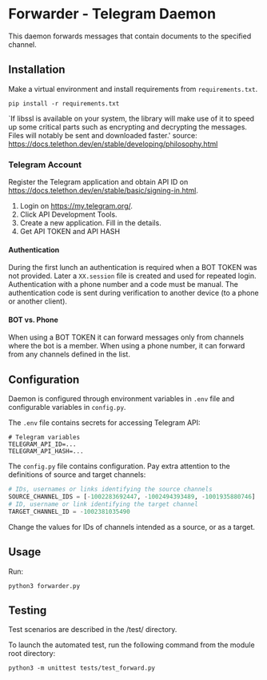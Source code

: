 # Forwarder - Telegram Daemon

This daemon forwards messages that contain documents to the specified channel.

## Installation

Make a virtual environment and install requirements from `requirements.txt`.
```shell
pip install -r requirements.txt
```

`If libssl is available on your system, the library will make use of it to speed up some critical parts such as encrypting and decrypting the messages. Files will notably be sent and downloaded faster.'
source: https://docs.telethon.dev/en/stable/developing/philosophy.html

### Telegram Account
Register the Telegram application and obtain API ID on https://docs.telethon.dev/en/stable/basic/signing-in.html.
1. Login on https://my.telegram.org/.
2. Click API Development Tools.
3. Create a new application. Fill in the details.
4. Get API TOKEN and API HASH

#### Authentication

During the first lunch an authentication is required when a BOT TOKEN was not provided.
Later a `XX.session` file is created and used for repeated login.
Authentication with a phone number and a code must be manual.
The authentication code is sent during verification to another device (to a phone or another client).

#### BOT vs. Phone

When using a BOT TOKEN it can forward messages only from channels where the bot is a member.
When using a phone number, it can forward from any channels defined in the list.

## Configuration

Daemon is configured through environment variables in `.env` file and configurable variables in `config.py`.

The `.env` file contains secrets for accessing Telegram API:
```dotenv
# Telegram variables
TELEGRAM_API_ID=...
TELEGRAM_API_HASH=...
```

The `config.py` file contains configuration.
Pay extra attention to the definitions of source and target channels:
```python
# IDs, usernames or links identifying the source channels
SOURCE_CHANNEL_IDS = [-1002283692447, -1002494393489, -1001935880746]
# ID, username or link identifying the target channel
TARGET_CHANNEL_ID = -1002381035490
```
Change the values for IDs of channels intended as a source, or as a target.


## Usage

Run:
```shell
python3 forwarder.py
```

## Testing

Test scenarios are described in the /test/ directory.

To launch the automated test, run the following command from the module root directory:
```shell
python3 -m unittest tests/test_forward.py
```
